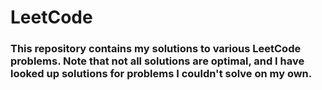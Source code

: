 # LeetCode

### This repository contains my solutions to various LeetCode problems. Note that not all solutions are optimal, and I have looked up solutions for problems I couldn't solve on my own.